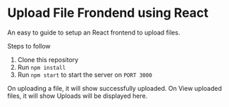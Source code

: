 # Upload File Frondend using React

An easy to guide to setup an React frontend to upload files.

Steps to follow

1. Clone this repository
2. Run `npm install`
3. Run `npm start` to start the server on `PORT 3000` 

On uploading a file, it will show successfully uploaded.
On View uploaded files, it will show Uploads will be displayed here.





